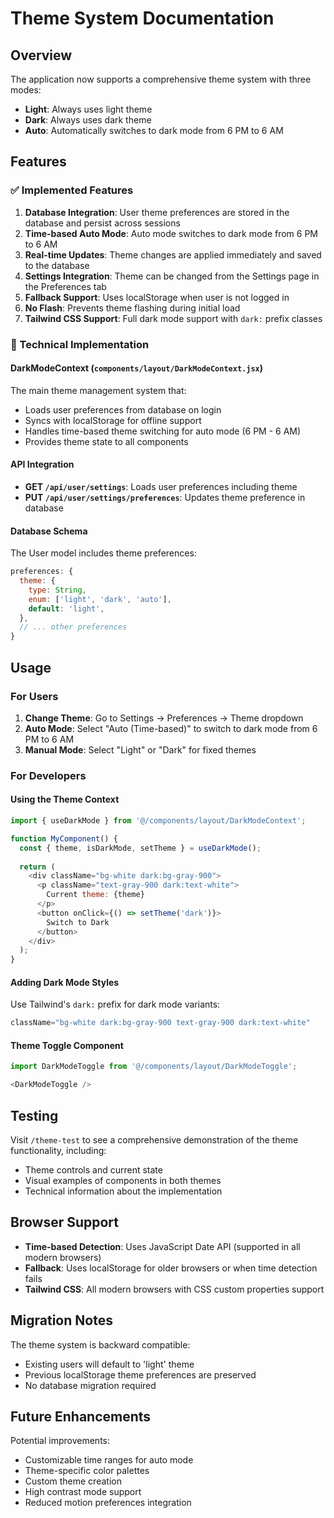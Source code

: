 # Theme System Documentation

## Overview

The application now supports a comprehensive theme system with three modes:
- **Light**: Always uses light theme
- **Dark**: Always uses dark theme  
- **Auto**: Automatically switches to dark mode from 6 PM to 6 AM

## Features

### ✅ Implemented Features

1. **Database Integration**: User theme preferences are stored in the database and persist across sessions
2. **Time-based Auto Mode**: Auto mode switches to dark mode from 6 PM to 6 AM
3. **Real-time Updates**: Theme changes are applied immediately and saved to the database
4. **Settings Integration**: Theme can be changed from the Settings page in the Preferences tab
5. **Fallback Support**: Uses localStorage when user is not logged in
6. **No Flash**: Prevents theme flashing during initial load
7. **Tailwind CSS Support**: Full dark mode support with `dark:` prefix classes

### 🔧 Technical Implementation

#### DarkModeContext (`components/layout/DarkModeContext.jsx`)

The main theme management system that:
- Loads user preferences from database on login
- Syncs with localStorage for offline support
- Handles time-based theme switching for auto mode (6 PM - 6 AM)
- Provides theme state to all components

#### API Integration

- **GET `/api/user/settings`**: Loads user preferences including theme
- **PUT `/api/user/settings/preferences`**: Updates theme preference in database

#### Database Schema

The User model includes theme preferences:
```javascript
preferences: {
  theme: {
    type: String,
    enum: ['light', 'dark', 'auto'],
    default: 'light',
  },
  // ... other preferences
}
```

## Usage

### For Users

1. **Change Theme**: Go to Settings → Preferences → Theme dropdown
2. **Auto Mode**: Select "Auto (Time-based)" to switch to dark mode from 6 PM to 6 AM
3. **Manual Mode**: Select "Light" or "Dark" for fixed themes

### For Developers

#### Using the Theme Context

```javascript
import { useDarkMode } from '@/components/layout/DarkModeContext';

function MyComponent() {
  const { theme, isDarkMode, setTheme } = useDarkMode();
  
  return (
    <div className="bg-white dark:bg-gray-900">
      <p className="text-gray-900 dark:text-white">
        Current theme: {theme}
      </p>
      <button onClick={() => setTheme('dark')}>
        Switch to Dark
      </button>
    </div>
  );
}
```

#### Adding Dark Mode Styles

Use Tailwind's `dark:` prefix for dark mode variants:

```javascript
className="bg-white dark:bg-gray-900 text-gray-900 dark:text-white"
```

#### Theme Toggle Component

```javascript
import DarkModeToggle from '@/components/layout/DarkModeToggle';

<DarkModeToggle />
```

## Testing

Visit `/theme-test` to see a comprehensive demonstration of the theme functionality, including:
- Theme controls and current state
- Visual examples of components in both themes
- Technical information about the implementation

## Browser Support

- **Time-based Detection**: Uses JavaScript Date API (supported in all modern browsers)
- **Fallback**: Uses localStorage for older browsers or when time detection fails
- **Tailwind CSS**: All modern browsers with CSS custom properties support

## Migration Notes

The theme system is backward compatible:
- Existing users will default to 'light' theme
- Previous localStorage theme preferences are preserved
- No database migration required

## Future Enhancements

Potential improvements:
- Customizable time ranges for auto mode
- Theme-specific color palettes
- Custom theme creation
- High contrast mode support
- Reduced motion preferences integration